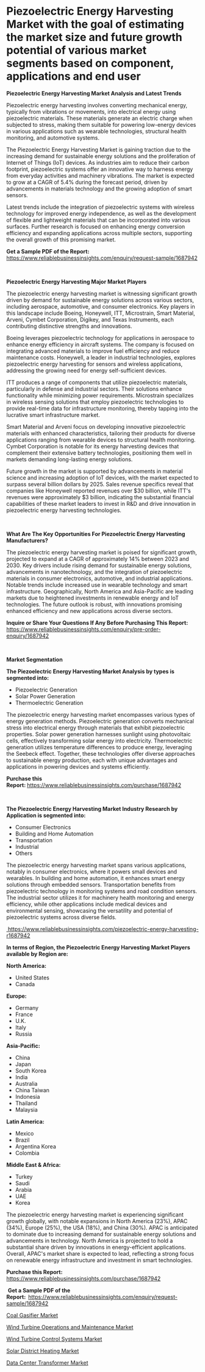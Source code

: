 <p><h1>Piezoelectric Energy Harvesting Market with the goal of estimating the market size and future growth potential of various market segments based on component, applications and end user</h1></p><p><strong>Piezoelectric Energy Harvesting Market Analysis and Latest Trends</strong></p>
<p><p>Piezoelectric energy harvesting involves converting mechanical energy, typically from vibrations or movements, into electrical energy using piezoelectric materials. These materials generate an electric charge when subjected to stress, making them suitable for powering low-energy devices in various applications such as wearable technologies, structural health monitoring, and automotive systems.</p><p>The Piezoelectric Energy Harvesting Market is gaining traction due to the increasing demand for sustainable energy solutions and the proliferation of Internet of Things (IoT) devices. As industries aim to reduce their carbon footprint, piezoelectric systems offer an innovative way to harness energy from everyday activities and machinery vibrations. The market is expected to grow at a CAGR of 5.4% during the forecast period, driven by advancements in materials technology and the growing adoption of smart sensors.</p><p>Latest trends include the integration of piezoelectric systems with wireless technology for improved energy independence, as well as the development of flexible and lightweight materials that can be incorporated into various surfaces. Further research is focused on enhancing energy conversion efficiency and expanding applications across multiple sectors, supporting the overall growth of this promising market.</p></p>
<p><strong>Get a Sample PDF of the Report:&nbsp;</strong> <a href="https://www.reliablebusinessinsights.com/enquiry/request-sample/1687942?utm_campaign=950&utm_medium=2&utm_source=Github&utm_content=ia&utm_term=13022025&utm_id=piezoelectric-energy-harvesting">https://www.reliablebusinessinsights.com/enquiry/request-sample/1687942</a></p>
<p>&nbsp;</p>
<p><strong>Piezoelectric Energy Harvesting Major Market Players</strong></p>
<p><p>The piezoelectric energy harvesting market is witnessing significant growth driven by demand for sustainable energy solutions across various sectors, including aerospace, automotive, and consumer electronics. Key players in this landscape include Boeing, Honeywell, ITT, Microstrain, Smart Material, Arveni, Cymbet Corporation, Digikey, and Texas Instruments, each contributing distinctive strengths and innovations.</p><p>Boeing leverages piezoelectric technology for applications in aerospace to enhance energy efficiency in aircraft systems. The company is focused on integrating advanced materials to improve fuel efficiency and reduce maintenance costs. Honeywell, a leader in industrial technologies, explores piezoelectric energy harvesting for sensors and wireless applications, addressing the growing need for energy self-sufficient devices.</p><p>ITT produces a range of components that utilize piezoelectric materials, particularly in defense and industrial sectors. Their solutions enhance functionality while minimizing power requirements. Microstrain specializes in wireless sensing solutions that employ piezoelectric technologies to provide real-time data for infrastructure monitoring, thereby tapping into the lucrative smart infrastructure market. </p><p>Smart Material and Arveni focus on developing innovative piezoelectric materials with enhanced characteristics, tailoring their products for diverse applications ranging from wearable devices to structural health monitoring. Cymbet Corporation is notable for its energy harvesting devices that complement their extensive battery technologies, positioning them well in markets demanding long-lasting energy solutions.</p><p>Future growth in the market is supported by advancements in material science and increasing adoption of IoT devices, with the market expected to surpass several billion dollars by 2025. Sales revenue specifics reveal that companies like Honeywell reported revenues over $30 billion, while ITT's revenues were approximately $3 billion, indicating the substantial financial capabilities of these market leaders to invest in R&D and drive innovation in piezoelectric energy harvesting technologies.</p></p>
<p>&nbsp;</p>
<p><strong>What Are The Key Opportunities For Piezoelectric Energy Harvesting Manufacturers?</strong></p>
<p><p>The piezoelectric energy harvesting market is poised for significant growth, projected to expand at a CAGR of approximately 14% between 2023 and 2030. Key drivers include rising demand for sustainable energy solutions, advancements in nanotechnology, and the integration of piezoelectric materials in consumer electronics, automotive, and industrial applications. Notable trends include increased use in wearable technology and smart infrastructure. Geographically, North America and Asia-Pacific are leading markets due to heightened investments in renewable energy and IoT technologies. The future outlook is robust, with innovations promising enhanced efficiency and new applications across diverse sectors.</p></p>
<p><strong>Inquire or Share Your Questions If Any Before Purchasing This Report:</strong> <a href="https://www.reliablebusinessinsights.com/enquiry/pre-order-enquiry/1687942?utm_campaign=950&utm_medium=2&utm_source=Github&utm_content=ia&utm_term=13022025&utm_id=piezoelectric-energy-harvesting">https://www.reliablebusinessinsights.com/enquiry/pre-order-enquiry/1687942</a></p>
<p>&nbsp;</p>
<p><strong>Market Segmentation</strong></p>
<p><strong>The Piezoelectric Energy Harvesting Market Analysis by types is segmented into:</strong></p>
<p><ul><li>Piezoelectric Generation</li><li>Solar Power Generation</li><li>Thermoelectric Generation</li></ul></p>
<p><p>The piezoelectric energy harvesting market encompasses various types of energy generation methods. Piezoelectric generation converts mechanical stress into electrical energy through materials that exhibit piezoelectric properties. Solar power generation harnesses sunlight using photovoltaic cells, effectively transforming solar energy into electricity. Thermoelectric generation utilizes temperature differences to produce energy, leveraging the Seebeck effect. Together, these technologies offer diverse approaches to sustainable energy production, each with unique advantages and applications in powering devices and systems efficiently.</p></p>
<p><strong>Purchase this Report:&nbsp;</strong><a href="https://www.reliablebusinessinsights.com/purchase/1687942?utm_campaign=950&utm_medium=2&utm_source=Github&utm_content=ia&utm_term=13022025&utm_id=piezoelectric-energy-harvesting">https://www.reliablebusinessinsights.com/purchase/1687942</a></p>
<p>&nbsp;</p>
<p><strong>The Piezoelectric Energy Harvesting Market Industry Research by Application is segmented into:</strong></p>
<p><ul><li>Consumer Electronics</li><li>Building and Home Automation</li><li>Transportation</li><li>Industrial</li><li>Others</li></ul></p>
<p><p>The piezoelectric energy harvesting market spans various applications, notably in consumer electronics, where it powers small devices and wearables. In building and home automation, it enhances smart energy solutions through embedded sensors. Transportation benefits from piezoelectric technology in monitoring systems and road condition sensors. The industrial sector utilizes it for machinery health monitoring and energy efficiency, while other applications include medical devices and environmental sensing, showcasing the versatility and potential of piezoelectric systems across diverse fields.</p></p>
<p><a href="https://www.reliablebusinessinsights.com/piezoelectric-energy-harvesting-r1687942?utm_campaign=950&utm_medium=2&utm_source=Github&utm_content=ia&utm_term=13022025&utm_id=piezoelectric-energy-harvesting">&nbsp;https://www.reliablebusinessinsights.com/piezoelectric-energy-harvesting-r1687942</a></p>
<p><strong>In terms of Region, the Piezoelectric Energy Harvesting Market Players available by Region are:</strong></p>
<p>
    <p> <strong> North America: </strong>
        <ul>
            <li>United States</li>
            <li>Canada</li>
        </ul>
        </p> 
    <p> <strong> Europe: </strong>
        <ul>
            <li>Germany</li>
            <li>France</li>
            <li>U.K.</li>
            <li>Italy</li>
            <li>Russia</li>
        </ul>
        </p> 
    <p> <strong> Asia-Pacific: </strong>
        <ul>
            <li>China</li>
            <li>Japan</li>
            <li>South Korea</li>
            <li>India</li>
            <li>Australia</li>
            <li>China Taiwan</li>
            <li>Indonesia</li>
            <li>Thailand</li>
            <li>Malaysia</li>
        </ul>
        </p> 
    <p> <strong> Latin America: </strong>
        <ul>
            <li>Mexico</li>
            <li>Brazil</li>
            <li>Argentina Korea</li>
            <li>Colombia</li>
        </ul>
        </p> 
    <p> <strong> Middle East & Africa: </strong>
        <ul>
            <li>Turkey</li>
            <li>Saudi</li>
            <li>Arabia</li>
            <li>UAE</li>
            <li>Korea</li>
        </ul>
    </p>
    </p>
<p><p>The piezoelectric energy harvesting market is experiencing significant growth globally, with notable expansions in North America (23%), APAC (34%), Europe (25%), the USA (18%), and China (30%). APAC is anticipated to dominate due to increasing demand for sustainable energy solutions and advancements in technology. North America is projected to hold a substantial share driven by innovations in energy-efficient applications. Overall, APAC's market share is expected to lead, reflecting a strong focus on renewable energy infrastructure and investment in smart technologies.</p></p>
<p><strong>Purchase this Report: </strong><a href="https://www.reliablebusinessinsights.com/purchase/1687942?utm_campaign=950&utm_medium=2&utm_source=Github&utm_content=ia&utm_term=13022025&utm_id=piezoelectric-energy-harvesting">https://www.reliablebusinessinsights.com/purchase/1687942</a></p>
<p>&nbsp;<strong>Get a Sample PDF of the Report:&nbsp;&nbsp;</strong><a href="https://www.reliablebusinessinsights.com/enquiry/request-sample/1687942?utm_campaign=950&utm_medium=2&utm_source=Github&utm_content=ia&utm_term=13022025&utm_id=piezoelectric-energy-harvesting">https://www.reliablebusinessinsights.com/enquiry/request-sample/1687942</a></p>
<p><strong></strong></p>
<p><p><a href="https://github.com/lateshab69/Market-Research-Report-List-1/blob/main/coal-gasifier-market.md?utm_campaign=950&utm_medium=2&utm_source=Github&utm_content=ia&utm_term=13022025&utm_id=piezoelectric-energy-harvesting">Coal Gasifier Market</a></p><p><a href="https://github.com/chongseney974/Market-Research-Report-List-1/blob/main/wind-turbine-operations-and-maintenance-market.md?utm_campaign=950&utm_medium=2&utm_source=Github&utm_content=ia&utm_term=13022025&utm_id=piezoelectric-energy-harvesting">Wind Turbine Operations and Maintenance Market</a></p><p><a href="https://github.com/darenph8er/Market-Research-Report-List-1/blob/main/wind-turbine-control-systems-market.md?utm_campaign=950&utm_medium=2&utm_source=Github&utm_content=ia&utm_term=13022025&utm_id=piezoelectric-energy-harvesting">Wind Turbine Control Systems Market</a></p><p><a href="https://github.com/rosalinebhakta48/Market-Research-Report-List-1/blob/main/solar-district-heating-market.md?utm_campaign=950&utm_medium=2&utm_source=Github&utm_content=ia&utm_term=13022025&utm_id=piezoelectric-energy-harvesting">Solar District Heating Market</a></p><p><a href="https://github.com/nathaliehurles7142/Market-Research-Report-List-1/blob/main/data-center-transformer-market.md?utm_campaign=950&utm_medium=2&utm_source=Github&utm_content=ia&utm_term=13022025&utm_id=piezoelectric-energy-harvesting">Data Center Transformer Market</a></p></p>